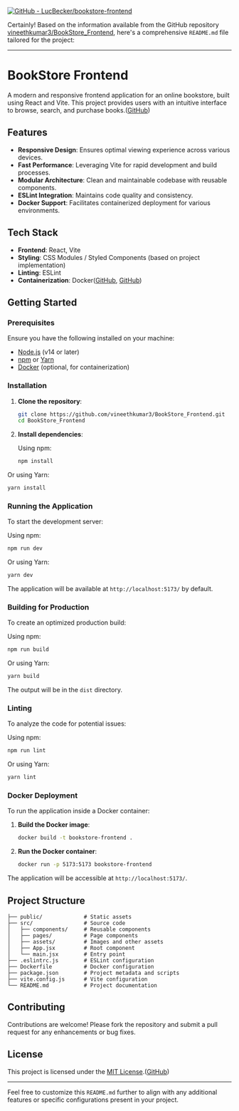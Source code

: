 [![GitHub - LucBecker/bookstore-frontend](https://tse1.mm.bing.net/th?id=OIP.zFQaMK-MXFp43g2LgFIfWAHaDm\&pid=Api)](https://github.com/LucBecker/bookstore-frontend)

Certainly! Based on the information available from the GitHub repository [vineethkumar3/BookStore\_Frontend](https://github.com/vineethkumar3/BookStore_Frontend), here's a comprehensive `README.md` file tailored for the project:

---

# BookStore Frontend

A modern and responsive frontend application for an online bookstore, built using React and Vite. This project provides users with an intuitive interface to browse, search, and purchase books.([GitHub][1])

## Features

* **Responsive Design**: Ensures optimal viewing experience across various devices.
* **Fast Performance**: Leveraging Vite for rapid development and build processes.
* **Modular Architecture**: Clean and maintainable codebase with reusable components.
* **ESLint Integration**: Maintains code quality and consistency.
* **Docker Support**: Facilitates containerized deployment for various environments.

## Tech Stack

* **Frontend**: React, Vite
* **Styling**: CSS Modules / Styled Components (based on project implementation)
* **Linting**: ESLint
* **Containerization**: Docker([GitHub][1], [GitHub][2])

## Getting Started

### Prerequisites

Ensure you have the following installed on your machine:

* [Node.js](https://nodejs.org/) (v14 or later)
* [npm](https://www.npmjs.com/) or [Yarn](https://yarnpkg.com/)
* [Docker](https://www.docker.com/) (optional, for containerization)

### Installation

1. **Clone the repository**:

   ```bash
   git clone https://github.com/vineethkumar3/BookStore_Frontend.git
   cd BookStore_Frontend
   ```



2. **Install dependencies**:

   Using npm:

   ```bash
   npm install
   ```



Or using Yarn:

```bash
yarn install
```



### Running the Application

To start the development server:

Using npm:

```bash
npm run dev
```



Or using Yarn:

```bash
yarn dev
```



The application will be available at `http://localhost:5173/` by default.

### Building for Production

To create an optimized production build:

Using npm:

```bash
npm run build
```



Or using Yarn:

```bash
yarn build
```



The output will be in the `dist` directory.

### Linting

To analyze the code for potential issues:

Using npm:

```bash
npm run lint
```



Or using Yarn:

```bash
yarn lint
```



### Docker Deployment

To run the application inside a Docker container:

1. **Build the Docker image**:

   ```bash
   docker build -t bookstore-frontend .
   ```



2. **Run the Docker container**:

   ```bash
   docker run -p 5173:5173 bookstore-frontend
   ```



The application will be accessible at `http://localhost:5173/`.

## Project Structure

```plaintext
├── public/             # Static assets
├── src/                # Source code
│   ├── components/     # Reusable components
│   ├── pages/          # Page components
│   ├── assets/         # Images and other assets
│   ├── App.jsx         # Root component
│   └── main.jsx        # Entry point
├── .eslintrc.js        # ESLint configuration
├── Dockerfile          # Docker configuration
├── package.json        # Project metadata and scripts
├── vite.config.js      # Vite configuration
└── README.md           # Project documentation
```



## Contributing

Contributions are welcome! Please fork the repository and submit a pull request for any enhancements or bug fixes.

## License

This project is licensed under the [MIT License](LICENSE).([GitHub][3])

---

Feel free to customize this `README.md` further to align with any additional features or specific configurations present in your project.

[1]: https://github.com/ganeshdwivedi/bookStore-frontend?utm_source=chatgpt.com "ganeshdwivedi/bookStore-frontend - GitHub"
[2]: https://github.com/AOSP-NIT-Surat/Bookstore-Frontend-web?utm_source=chatgpt.com "GitHub - AOSP-NIT-Surat/Bookstore-Frontend-web: A minimal website ..."
[3]: https://github.com/manascb1344/Book-Store?utm_source=chatgpt.com "GitHub - manascb1344/Book-Store: This repository houses the code for a ..."

